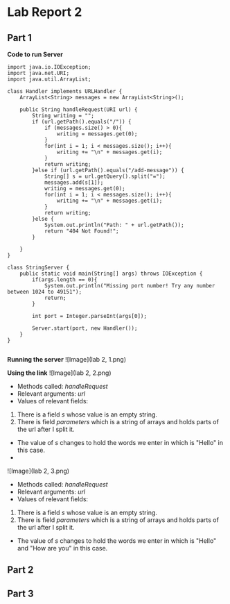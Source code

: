 # Lab Report 2

## Part 1

**Code to run Server**
```
import java.io.IOException;
import java.net.URI;
import java.util.ArrayList;

class Handler implements URLHandler {
    ArrayList<String> messages = new ArrayList<String>();

    public String handleRequest(URI url) {
        String writing = "";
        if (url.getPath().equals("/")) {
            if (messages.size() > 0){
                writing = messages.get(0);
            }
            for(int i = 1; i < messages.size(); i++){
                writing += "\n" + messages.get(i);
            }
            return writing;
        }else if (url.getPath().equals("/add-message")) {
            String[] s = url.getQuery().split("=");
            messages.add(s[1]);
            writing = messages.get(0);
            for(int i = 1; i < messages.size(); i++){
                writing += "\n" + messages.get(i);
            }
            return writing;
        }else {
            System.out.println("Path: " + url.getPath());
            return "404 Not Found!";
        }
       
    }
}

class StringServer {
    public static void main(String[] args) throws IOException {
        if(args.length == 0){
            System.out.println("Missing port number! Try any number between 1024 to 49151");
            return;
        }

        int port = Integer.parseInt(args[0]);

        Server.start(port, new Handler());
    }
}


```
**Running the server**
![Image](lab 2, 1.png)

**Using the link**
![Image](lab 2, 2.png)
* Methods called: *handleRequest*
* Relevant arguments: *url*
* Values of relevant fields:
1. There is a field *s* whose value is an empty string.
2. There is field *parameters* which is a string of arrays and holds parts of the url after I split it.
* The value of *s* changes to hold the words we enter in which is "Hello" in this case.
* 
![Image](lab 2, 3.png)
* Methods called: *handleRequest*
* Relevant arguments: *url*
* Values of relevant fields:
1. There is a field *s* whose value is an empty string.
2. There is field *parameters* which is a string of arrays and holds parts of the url after I split it.
* The value of *s* changes to hold the words we enter in which is "Hello" and "How are you" in this case.

## Part 2

## Part 3
